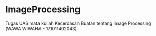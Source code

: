 # ImageProcessing
Tugas UAS mata kuliah Kecerdasan Buatan tentang Image Processing 
(WAWA WIWAHA - 171011402043)
